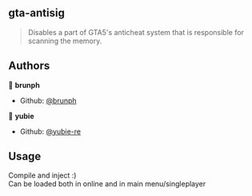 ## gta-antisig

> Disables a part of GTA5's anticheat system that is responsible for scanning the memory.

## Authors

👤 **brunph**

* Github: [@brunph](https://github.com/brunph)

👤 **yubie**

* Github: [@yubie-re](https://github.com/yubie-re)

## Usage
Compile and inject :)  
Can be loaded both in online and in main menu/singleplayer